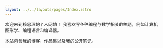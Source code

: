 ```yaml
---
layout: ../../layouts/pages/Index.astro
---
```


欢迎来到赖思理的个人网站！ 我喜欢写各种编程与数学相关的主题，例如计算机图形学、编程语言和编译器。

本站包含我的博客、作品集以及我的公开笔记。
